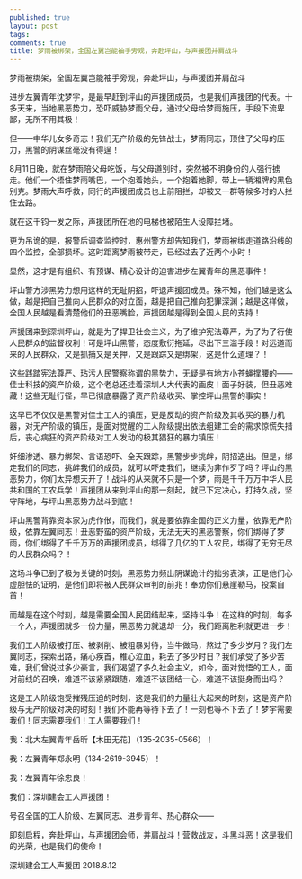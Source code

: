 ```yaml
---
published: true
layout: post
tags: 
comments: true
title: 梦雨被绑架，全国左翼岂能袖手旁观，奔赴坪山，与声援团并肩战斗
---
```


梦雨被绑架，全国左翼岂能袖手旁观，奔赴坪山，与声援团并肩战斗

进步左翼青年沈梦宇，是最早赶到坪山的声援团成员，也是我们声援团的代表。十多天来，当地黑恶势力，恐吓威胁梦雨父母，通过父母给梦雨施压，手段下流卑鄙，无所不用其极！

但——中华儿女多奇志！我们无产阶级的先锋战士，梦雨同志，顶住了父母的压力，黑警的阴谋丝毫没有得逞！

8月11日晚，就在梦雨陪父母吃饭，与父母道别时，突然被不明身份的人强行掳走。他们一个捂住梦雨嘴巴，一个抱着她头，一个抱着她脚，带上一辆湘牌的黑色别克。梦雨大声呼救，同行的声援团成员也上前阻拦，却被又一群等候多时的人拦住去路。

就在这千钧一发之际，声援团所在地的电梯也被陌生人设障拦堵。

更为吊诡的是，报警后调查监控时，惠州警方却告知我们，梦雨被绑走道路沿线的四个监控，全部损坏。这时距离梦雨被带走，已经过去了近两个小时！

显然，这才是有组织、有预谋、精心设计的迫害进步左翼青年的黑恶事件！

坪山警方涉黑势力想用这样的无耻阴招，吓退声援团成员。殊不知，他们越是这么做，越是把自己推向人民群众的对立面，越是把自己推向犯罪深渊；越是这样做，全国人民越是看清楚他们的丑恶嘴脸，声援团越是得到全国人民的支持！

声援团来到深圳坪山，就是为了捍卫社会主义，为了维护宪法尊严，为了为了行使人民群众的监督权利！可是坪山黑警，态度敷衍拖延，尽出下三滥手段！对远道而来的人民群众，又是抓捕又是关押，又是跟踪又是绑架，这是什么道理？！

这些践踏宪法尊严、玷污人民警察称谓的黑势力，无疑是有地方小苍蝇撑腰的——佳士科技的资产阶级，这个老总还挂着深圳人大代表的画皮！面子好装，但丑恶难藏！这些无耻行径，早已彻底暴露了资产阶级收买、掌控坪山黑警的事实！

这早已不仅仅是黑警对佳士工人的镇压，更是反动的资产阶级及其收买的暴力机器，对无产阶级的镇压，是面对觉醒的工人阶级提出依法组建工会的需求惊慌失措后，丧心病狂的资产阶级对工人发动的极其猖狂的暴力镇压！

奸细渗透、暴力绑架、言语恐吓、全天跟踪，黑警步步挑衅，阴招迭出。但是，绑走我们的同志，挑衅我们的成员，就可以吓走我们，继续为非作歹了吗？坪山的黑恶势力，你们太异想天开了！战斗的从来就不只是一个梦，雨是千千万万中华人民共和国的工农兵学！声援团从来到坪山的那一刻起，就已下定决心，打持久战，坚守阵地，与坪山黑恶势力战斗到底！

坪山黑警背靠资本家为虎作伥，而我们，就是要依靠全国的正义力量，依靠无产阶级，依靠左翼同志！丑恶野蛮的资产阶级，无法无天的黑恶警察，你们绑得了梦雨，你们绑得了千千万万的声援团成员，绑得了几亿的工人农民，绑得了无穷无尽的人民群众吗？！

这场斗争已到了极为关键的时刻，黑恶势力频出阴谋诡计的拙劣表演，正是他们心虚胆怯的证明，是他们即将被人民群众审判的前兆！奉劝你们悬崖勒马，投案自首！

而越是在这个时刻，越是需要全国人民团结起来，坚持斗争！在这样的时刻，每多一个人，声援团就多一份力量，黑恶势力就退却一分，我们距离胜利就更进一步！

我们工人阶级被打压、被剥削、被粗暴对待，当牛做马，熬过了多少岁月？我们左翼同志，探索出路，痛心疾首，椎心泣血，耗去了多少时日？我们承受了多少苦难，我们曾说过多少豪言，我们渴望了多久社会主义，如今，面对觉悟的工人，面对前线的召唤，难道不该紧紧跟随，难道不该团结一心，难道不该挺身而出吗？

这是工人阶级饱受摧残压迫的时刻，这是我们的力量壮大起来的时刻，这是资产阶级与无产阶级对决的时刻！我们不能再等待下去了！一刻也等不下去了！梦宇需要我们！同志需要我们！工人需要我们！

我：北大左翼青年岳昕【木田无花】（135-2035-0566）！

我：左翼青年郑永明（134-2619-3945）！

我：左翼青年徐忠良！

我们：深圳建会工人声援团！

号召全国的工人阶级、左翼同志、进步青年、热心群众——

即刻启程，奔赴坪山，与声援团会师，并肩战斗！营救战友，斗黑斗恶！这是我们的光荣，也是我们的使命！

深圳建会工人声援团
2018.8.12 
